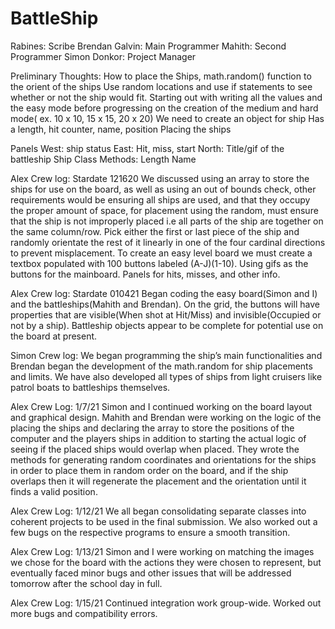 # BattleShip

Rabines: Scribe
Brendan Galvin: Main Programmer
Mahith: Second Programmer
Simon Donkor: Project Manager

Preliminary Thoughts:
How to place the Ships,
math.random() function to the orient of the ships
Use random locations and use if statements to see whether or not the ship would fit.
Starting out with writing all the values and the easy mode before progressing on the creation of the medium and hard mode( ex. 10 x 10, 15 x 15, 20 x 20)
We need to create an object for ship
Has a length, hit counter, name, position
Placing the ships




Panels
West: ship status
East: Hit, miss, start
North: Title/gif of the battleship
Ship Class
	Methods:
Length
Name

Alex
Crew log: Stardate 121620
We discussed using an array to store the ships for use on the board, as well as using an out of bounds check, other requirements would be ensuring all ships are used, and that they occupy the proper amount of space, for placement using the random, must ensure that the ship is not improperly placed i.e all parts of the ship are together on the same column/row. Pick either the first or last piece of the ship and randomly orientate the rest of it linearly in one of the four cardinal directions to prevent misplacement. To create an easy level board we must create a textbox populated with 100 buttons labeled (A-J)(1-10). Using gifs as the buttons for the mainboard. Panels for hits, misses, and other info.

Alex
Crew log: Stardate 010421
Began coding the easy board(Simon and I) and the battleships(Mahith and Brendan). On the grid, the buttons will have properties that are visible(When shot at Hit/Miss) and invisible(Occupied or not by a ship). Battleship objects appear to be complete for potential use on the board at present.

Simon
Crew log:
We began programming the ship’s main functionalities and Brendan began the development of the math.random for ship placements and limits. We have also developed all types of ships from light cruisers like patrol boats to battleships themselves.  

Alex
Crew Log: 1/7/21
Simon and I continued working on the board layout and graphical design. 
Mahith and Brendan were working on the logic of the placing the ships and declaring the array to store the positions of the computer and the players ships in addition to starting the actual logic of seeing if the placed ships would overlap when placed. They wrote the methods for generating random coordinates and orientations for the ships in order to place them in random order on the board, and if the ship overlaps then it will regenerate the placement and the orientation until it finds a valid position.

Alex
Crew Log: 1/12/21
We all began consolidating separate classes into coherent projects to be used in the final submission. We also worked out a few bugs on the respective programs to ensure a smooth transition.

Alex
Crew Log: 1/13/21
Simon and I were working on matching the images we chose for the board with the actions they were chosen to represent, but eventually faced minor bugs and other issues that will be addressed tomorrow after the school day in full.

Alex
Crew Log: 1/15/21
Continued integration work group-wide. Worked out more bugs and compatibility errors.
